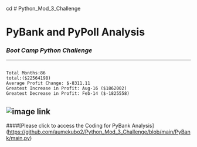 cd # Python_Mod_3_Challenge

 # **PyBank and PyPoll Analysis**
### _Boot Camp Python Challenge_


-----


```PyBank Analysis - results

Total Months:86
total:($22564198)
Average Profit Change: $-8311.11
Greatest Increase in Profit: Aug-16 ($1862002)
Greatest Decrease in Profit: Feb-14 ($-1825558)
````
![image link](https://github.com/aumekubo2/Python_Mod_3_Challenge/blob/main/revenue-per-lead.png)
-----
####[Please click to access the Coding for PyBank Analysis] (https://github.com/aumekubo2/Python_Mod_3_Challenge/blob/main/PyBank/main.py)

